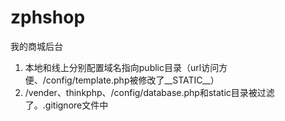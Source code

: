 # zphshop
我的商城后台
1. 本地和线上分别配置域名指向public目录（url访问方便、/config/template.php被修改了__STATIC__）
2. /vender、thinkphp、/config/database.php和static目录被过滤了。.gitignore文件中